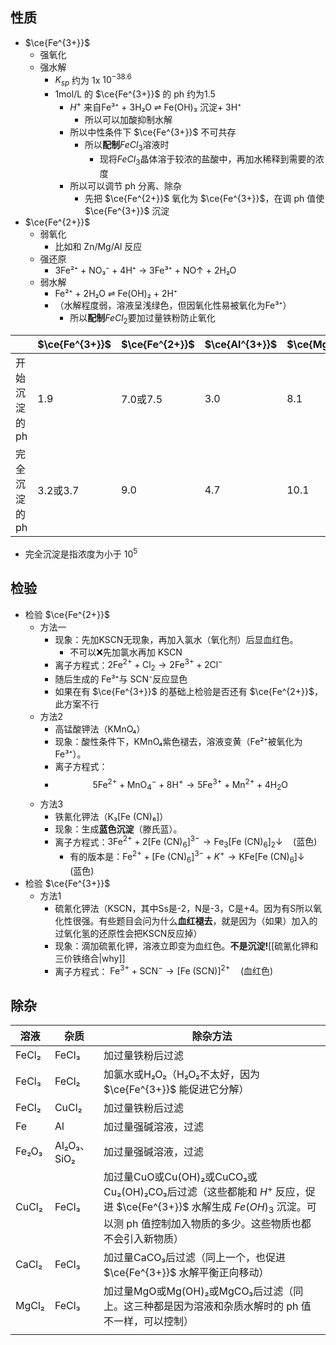 ## 性质
- $\ce{Fe^{3+}}$
	- 强氧化
	- 强水解
		- $K_{sp}$ 约为 1x $10^{-38.6}$
		- 1mol/L 的 $\ce{Fe^{3+}}$ 的 ph 约为1.5
			- $H^+$ 来自Fe³⁺ + 3H₂O ⇌ Fe(OH)₃ 沉淀+ 3H⁺
				- 所以可以加酸抑制水解
			- 所以中性条件下 $\ce{Fe^{3+}}$ 不可共存
				- 所以**配制**$FeCl_3$溶液时
					- 现将$FeCl_3$晶体溶于较浓的盐酸中，再加水稀释到需要的浓度
			- 所以可以调节 ph 分离、除杂
				- 先把 $\ce{Fe^{2+}}$ 氧化为 $\ce{Fe^{3+}}$，在调 ph 值使 $\ce{Fe^{3+}}$ 沉淀
- $\ce{Fe^{2+}}$
	- 弱氧化
		- 比如和 Zn/Mg/Al 反应
	- 强还原
		- 3Fe²⁺ + NO₃⁻ + 4H⁺ → 3Fe³⁺ + NO↑ + 2H₂O
	- 弱水解
		- Fe²⁺ + 2H₂O ⇌ Fe(OH)₂ + 2H⁺
		- （水解程度弱，溶液呈浅绿色，但因氧化性易被氧化为Fe³⁺）
			- 所以**配制**$FeCl_2$要加过量铁粉防止氧化

|          | $\ce{Fe^{3+}}$ | $\ce{Fe^{2+}}$ | $\ce{Al^{3+}}$ | $\ce{Mg^{2+}}$ |
| -------- | -------------- | -------------- | -------------- | -------------- |
| 开始沉淀的 ph | 1.9            | 7.0或7.5        | 3.0            | 8.1            |
| 完全沉淀的 ph | 3.2或3.7        | 9.0            | 4.7            | 10.1           |
- 完全沉淀是指浓度为小于 $10^5$
## 检验
- 检验 $\ce{Fe^{2+}}$
	- 方法一
		- 现象：先加KSCN无现象，再加入氯水（氧化剂）后显血红色。
			- 不可以❌先加氯水再加 KSCN
		- 离子方程式：$2\text{Fe}^{2+} + \text{Cl}_2 → 2\text{Fe}^{3+} + 2\text{Cl}^- \quad$
		- 随后生成的 Fe³⁺与 SCN⁻反应显色
		- 如果在有 $\ce{Fe^{3+}}$ 的基础上检验是否还有 $\ce{Fe^{2+}}$，此方案不行
	- 方法2
		- 高锰酸钾法（KMnO₄）
		- 现象：酸性条件下，KMnO₄紫色褪去，溶液变黄（Fe²⁺被氧化为 Fe³⁺）。  
		- 离子方程式：  
		- $$5\text{Fe}^{2+} + \text{MnO}_4^- + 8\text{H}^+ → 5\text{Fe}^{3+} + \text{Mn}^{2+} + 4\text{H}_2\text{O}$$
	-  方法3
		- 铁氰化钾法（K₃[Fe (CN)₆]） 
		- 现象：生成**蓝色沉淀**（滕氏蓝）。  
		- 离子方程式：$3\text{Fe}^{2+} + 2[\text{Fe (CN)}_6]^{3-} → \text{Fe}_3[\text{Fe (CN)}_6]_2↓ \quad (\text{蓝色})$
			- 有的版本是：$\text{Fe}^{2+} + [\text{Fe (CN)}_6]^{3-} + K^{+} → \text{KFe}[\text{Fe (CN)}_6]↓ \quad (\text{蓝色})$
- 检验 $\ce{Fe^{3+}}$
	- 方法1
		- 硫氰化钾法（KSCN，其中Ss是-2，N是-3，C是+4。因为有S所以氧化性很强。有些题目会问为什么**血红褪去**，就是因为（如果）加入的过氧化氢的还原性会把KSCN反应掉）  
		- 现象：滴加硫氰化钾，溶液立即变为血红色。**不是沉淀!**[[硫氰化钾和三价铁络合|why]]
		- 离子方程式： $\text{Fe}^{3+} + \text{SCN}^- → [\text{Fe (SCN)}]^{2+} \quad (\text{血红色})$
## 除杂

| 溶液    | 杂质         | 除杂方法                                                                                                                     |
| ----- | ---------- | ------------------------------------------------------------------------------------------------------------------------ |
| FeCl₂ | FeCl₃      | 加过量铁粉后过滤                                                                                                                 |
| FeCl₃ | FeCl₂      | 加氯水或H₂O₂（H₂O₂不太好，因为 $\ce{Fe^{3+}}$ 能促进它分解）                                                                               |
| FeCl₂ | CuCl₂      | 加过量铁粉后过滤                                                                                                                 |
| Fe    | Al         | 加过量强碱溶液，过滤                                                                                                               |
| Fe₂O₃ | Al₂O₃、SiO₂ | 加过量强碱溶液，过滤                                                                                                               |
| CuCl₂ | FeCl₃      | 加过量CuO或Cu(OH)₂或CuCO₃或Cu₂(OH)₂CO₃后过滤（这些都能和 $H^+$ 反应，促进 $\ce{Fe^{3+}}$ 水解生成 $Fe(OH)_3$ 沉淀。可以测 ph 值控制加入物质的多少。这些物质也都不会引入新物质） |
| CaCl₂ | FeCl₃      | 加过量CaCO₃后过滤（同上一个，也促进 $\ce{Fe^{3+}}$ 水解平衡正向移动）                                                                            |
| MgCl₂ | FeCl₃      | 加过量MgO或Mg(OH)₂或MgCO₃后过滤（同上。这三种都是因为溶液和杂质水解时的 ph 值不一样，可以控制）                                                                |
|       |            |                                                                                                                          |
